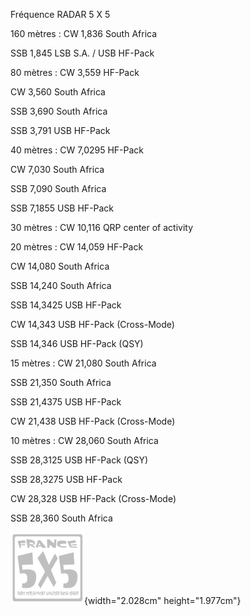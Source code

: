 Fréquence RADAR 5 X 5

160 mètres : CW 1,836 South Africa

SSB 1,845 LSB S.A. / USB HF-Pack

80 mètres : CW 3,559 HF-Pack

CW 3,560 South Africa

SSB 3,690 South Africa

SSB 3,791 USB HF-Pack

40 mètres : CW 7,0295 HF-Pack

CW 7,030 South Africa

SSB 7,090 South Africa

SSB 7,1855 USB HF-Pack

30 mètres : CW 10,116 QRP center of activity

20 mètres : CW 14,059 HF-Pack

CW 14,080 South Africa

SSB 14,240 South Africa

SSB 14,3425 USB HF-Pack

CW 14,343 USB HF-Pack (Cross-Mode)

SSB 14,346 USB HF-Pack (QSY)

15 mètres : CW 21,080 South Africa

SSB 21,350 South Africa

SSB 21,4375 USB HF-Pack

CW 21,438 USB HF-Pack (Cross-Mode)

10 mètres : CW 28,060 South Africa

SSB 28,3125 USB HF-Pack (QSY)

SSB 28,3275 USB HF-Pack

CW 28,328 USB HF-Pack (Cross-Mode)

SSB 28,360 South Africa

![](./media/Pictures/100002010000007600000073C469DB328F72E778.png){width="2.028cm"
height="1.977cm"}
